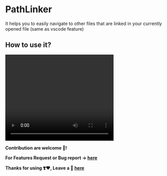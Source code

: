 # PathLinker

It helps you to easily navigate to other files that are linked in your currently opened file (same as vscode feature)

## How to use it?
<video height="270" width="340" controls>
  <source src="https://user-images.githubusercontent.com/71929976/213693817-46e1d6c7-beea-44a5-8e83-2cf75c217002.mp4" type="video/mp4">
</video>



**Contribution are welcome 🥰!**

**For Features Request or Bug report -> [here](https://github.com/bajrangCoder/acode-path-linker)**

**Thanks for using ❣️❤️, Leave a 🌟 [here](https://github.com/bajrangCoder/acode-path-linker)**
